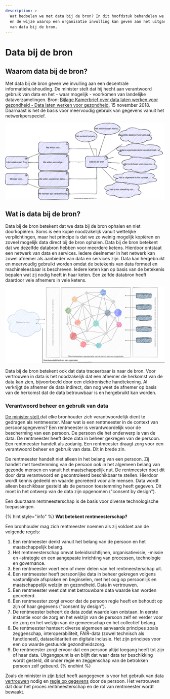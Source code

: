 ```yaml
---
description: >-
  Wat bedoelen we met data bij de bron? In dit hoofdstuk behandelen we dit thema
  en de wijze waarop een organisatie invulling kan geven aan het uitgangspunt
  van data bij de bron.
---
```


# Data bij de bron

## Waarom data bij de bron?

Met data bij de bron geven we invulling aan een decentrale informatiehuishouding. De minister stelt dat hij hecht aan verantwoord gebruik van data en het - waar mogelijk - voorkomen van landelijke dataverzamelingen. Bron: [Bijlage Kamerbrief over data laten werken voor gezondheid - Data laten werken voor gezondheid](https://www.rijksoverheid.nl/documenten/brieven/2018/11/15/data-laten-werken-voor-gezondheid), 15 november 2018. Daarnaast is het de basis voor meervoudig gebruik van gegevens vanuit het netwerkperspecief.

![Motivatie voor data bij de bron](../.gitbook/assets/motivation/federateddata.svg)

## Wat is data bij de bron?

Data bij de bron betekent dat we data bij de bron ophalen en niet doorkopiëren. Soms is een kopie noodzakelijk vanuit wettelijke verplichtingen, maar het principe is dat we zo weinig mogelijk kopiëren en zoveel mogelijk data direct bij de bron ophalen. Data bij de bron betekent dat we dezelfde databron hebben voor meerdere ketens. Hierdoor ontstaat een netwerk van data en services. Iedere deelnemer in het netwerk kan zowel afnemer als aanbieder van data en services zijn. Data kan hergebruikt en meervoudig gebruikt worden omdat de betekenis van data formeel en machineleesbaar is beschreven. Iedere keten kan op basis van de betekenis bepalen wat zij nodig heeft in haar keten. Een zelfde databron heeft daardoor vele afnemers in vele ketens.

![Data vanuit de bron](../.gitbook/assets/motivation/datastation.svg)

Data bij de bron betekent ook dat data traceerbaar is naar de bron. Voor vertrouwen in data is het noodzakelijk dat een afnemer de herkomst van de data kan zien, bijvoorbeeld door een elektronische handtekening. Al verkrijgt de afnemer de data indirect, dan nog weet de afnemer op basis van de herkomst dat de data betrouwbaar is en hergebruikt kan worden. 

### Verantwoord beheer en gebruik van data

[De minister stelt ](https://www.rijksoverheid.nl/documenten/kamerstukken/2018/11/15/kamerbrief-over-data-laten-werken-voor-gezondheid)dat elke bronhouder zich verantwoordelijk dient te gedragen als rentmeester. Maar wat is een rentmeester in de context van persoonsgegevens? Een rentmeester is verantwoordelijk voor de bescherming van een persoon. De persoon die het onderwerp is van de data. De rentmeester heeft deze data in beheer gekregen van de persoon. Een rentmeester handelt als zodanig. Een rentmeester draagt zorg voor een verantwoord beheer en gebruik van data. Dit in brede zin. 

De rentmeester handelt niet alleen in het belang van een persoon. Zij handelt met toestemming van de persoon ook in het algemeen belang van gezonde mensen en vanuit het maatschappelijk nut. De rentmeester doet dit door data verantwoord en gecontroleerd beschikbaar te stellen. Hierdoor wordt kennis gedeeld en waarde gecreëerd voor alle mensen. Data wordt alleen beschikbaar gesteld als de persoon toestemming heeft gegeven. Dit moet in het ontwerp van de data zijn opgenomen \("consent by design"\). 

Een duurzaam rentmeesterschap is de basis voor diverse technologische toepassingen. 

{% hint style="info" %}
**Wat betekent rentmeesterschap?**

Een bronhouder mag zich rentmeester noemen als zij voldoet aan de volgende regels:

1. Een rentmeester denkt vanuit het belang van de persoon en het maatschappelijk belang. 
2. Het rentmeesterschap omvat beleidsrichtlijnen, organisatievisie, -missie en –strategie en een aangepaste inrichting van processen, technologie en governance.
3. Een rentmeester voert een of meer delen van het rentmeesterschap uit.
4. Een rentmeester heeft persoonlijke data in beheer gekregen volgens vastomlijnde afspraken en beginselen, met het oog op persoonlijk en maatschappelijk welzijn en gezondheid. Data in vertrouwen.
5. Een rentmeester weet dat met betrouwbare data waarde kan worden gecreëerd. 
6. Een rentmeester zorgt ervoor dat de persoon regie heeft en behoudt op zijn of haar gegevens \("consent by design"\).
7. De rentmeester beheert de data zodat waarde kan ontstaan. In eerste instantie voor de zorg en het welzijn van de persoon zelf en verder voor de zorg en het welzijn van de gemeenschap en het collectief belang.
8. De rentmeester hanteert diverse algemeen aanvaarde principes zoals zeggenschap, interoperabiliteit, FAIR-data \(zowel technisch als functioneel\), datasolidariteit en digitale inclusie. Het zijn principes voor een op waarde gestuurde gezondheidszorg.
9. De rentmeester zorgt ervoor dat een persoon altijd toegang heeft tot zijn of haar data. Uitgangspunt is en blijft dat waar data ter beschikking wordt gesteld, dit onder regie en zeggenschap van de betrokken persoon zelf gebeurd.
{% endhint %}

Zoals de minister in zijn [brief](https://www.rijksoverheid.nl/documenten/kamerstukken/2018/11/15/kamerbrief-over-data-laten-werken-voor-gezondheid) heeft aangegeven is voor het gebruik van data [vertrouwen](vertrouwensinfrastructuur.md) nodig en [regie op gegevens](regie-op-gezondheidsdata.md) door de persoon. Het vertrouwen dat door het proces rentmeesterschap en de rol van rentmeester wordt bewaakt.
